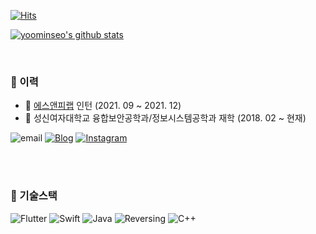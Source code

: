 <!-- ![header](https://capsule-render.vercel.app/api?type=waving&color=timeGradient&height=150&section=header&text=Minseo%20Yoo&fontSize=50&animation=blink&fontAlignY=28&fontAlign=81)
 -->
[![Hits](https://hits.seeyoufarm.com/api/count/incr/badge.svg?url=https%3A%2F%2Fgithub.com%2Fmsyou999&count_bg=%238386F3&title_bg=%239E9E9E&icon=&icon_color=%23E7E7E7&title=hits&edge_flat=false)](https://hits.seeyoufarm.com)

[![yoominseo's github stats](https://github-readme-stats.vercel.app/api?username=msyou999)](https://github.com/msyou999)

</br>

### 🚩 이력

- :office: [에스앤피랩](https://www.snplab.io/) 인턴 (2021. 09 ~ 2021. 12)
- :school: 성신여자대학교 융합보안공학과/정보시스템공학과 재학 (2018. 02 ~ 현재)

![email](https://img.shields.io/badge/msyou999@gmail.com-blue?logo=messenger&logoColor=fff)
[![Blog](https://img.shields.io/badge/Blog-http%3A%2F%2Fblog.naver.com/msyou99-%23333?labelColor=%23aaa)](https://blog.naver.com/msyou99)
[![Instagram](https://img.shields.io/badge/instagram-E4405F?style=flat-square&logo=instagram&logoColor=white)](https://www.instagram.com/yms2o)

</br>
</br>

### 🔭 기술스택

![Flutter](https://img.shields.io/badge/Flutter-4fc08d)
![Swift](https://img.shields.io/badge/Swift-ea2845)
![Java](https://img.shields.io/badge/Java-333)
![Reversing](https://img.shields.io/badge/Reversing-43853d)
![C++](https://img.shields.io/badge/C++-6db33f)
